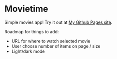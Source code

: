 # Movietime

Simple movies app!
Try it out at [My Github Pages site](https://maikupero.github.io/movietime/).

Roadmap for things to add:
- URL for where to watch selected movie
- User choose number of items on page / size
- Light/dark mode